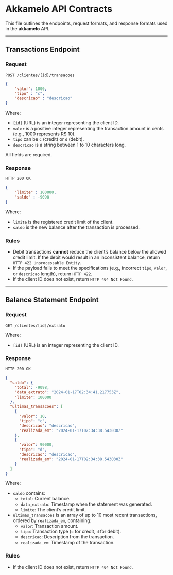 # Akkamelo API Contracts

This file outlines the endpoints, request formats, and response formats used in the **akkamelo** API.

---

## Transactions Endpoint

### **Request**

`POST /clientes/[id]/transacoes`
```json
{
    "valor": 1000,
    "tipo" : "c",
    "descricao" : "descricao"
}
```

Where:
- `[id]` (URL) is an integer representing the client ID.
- `valor` is a positive integer representing the transaction amount in cents (e.g., 1000 represents R$ 10).
- `tipo` can be `c` (credit) or `d` (debit).
- `descricao` is a string between 1 to 10 characters long.

All fields are required.

### **Response**

`HTTP 200 OK`
```json
{
    "limite" : 100000,
    "saldo" : -9098
}
```

Where:
- `limite` is the registered credit limit of the client.
- `saldo` is the new balance after the transaction is processed.

### **Rules**
- Debit transactions **cannot** reduce the client’s balance below the allowed credit limit. If the debit would result in an inconsistent balance, return `HTTP 422 Unprocessable Entity`.
- If the payload fails to meet the specifications (e.g., incorrect `tipo`, `valor`, or `descricao` length), return `HTTP 422`.
- If the client ID does not exist, return `HTTP 404 Not Found`.

---

## Balance Statement Endpoint

### **Request**

`GET /clientes/[id]/extrato`

Where:
- `[id]` (URL) is an integer representing the client ID.

### **Response**

`HTTP 200 OK`
```json
{
  "saldo": {
    "total": -9098,
    "data_extrato": "2024-01-17T02:34:41.217753Z",
    "limite": 100000
  },
  "ultimas_transacoes": [
    {
      "valor": 10,
      "tipo": "c",
      "descricao": "descricao",
      "realizada_em": "2024-01-17T02:34:38.543030Z"
    },
    {
      "valor": 90000,
      "tipo": "d",
      "descricao": "descricao",
      "realizada_em": "2024-01-17T02:34:38.543030Z"
    }
  ]
}
```

Where:
- `saldo` contains:
    - `total`: Current balance.
    - `data_extrato`: Timestamp when the statement was generated.
    - `limite`: The client’s credit limit.
- `ultimas_transacoes` is an array of up to 10 most recent transactions, ordered by `realizada_em`, containing:
    - `valor`: Transaction amount.
    - `tipo`: Transaction type (`c` for credit, `d` for debit).
    - `descricao`: Description from the transaction.
    - `realizada_em`: Timestamp of the transaction.

### **Rules**
- If the client ID does not exist, return `HTTP 404 Not Found`.
